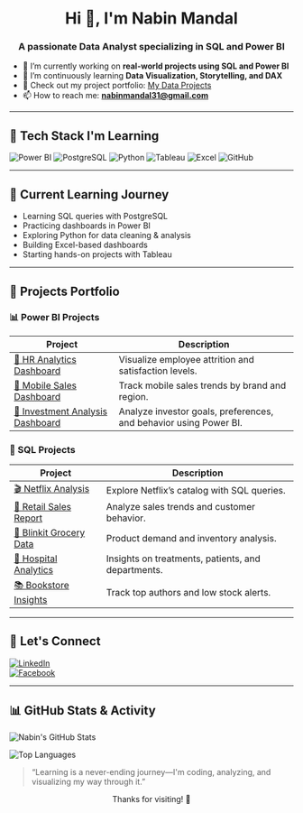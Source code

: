 <h1 align="center">Hi 👋, I'm Nabin Mandal</h1>
<h3 align="center">A passionate Data Analyst specializing in SQL and Power BI</h3>

- 🔭 I’m currently working on **real-world projects using SQL and Power BI**
- 🌱 I’m continuously learning **Data Visualization, Storytelling, and DAX**
- 💼 Check out my project portfolio: [My Data Projects](https://github.com/NabinM31/my-data-projects)
- 📫 How to reach me: **[nabinmandal31@gmail.com](mailto:nabinmandal34@gmail.com)** 

---


## 🚀 Tech Stack I'm Learning
![Power BI](https://img.shields.io/badge/PowerBI-F2C811?style=flat&logo=powerbi&logoColor=black)
![PostgreSQL](https://img.shields.io/badge/PostgreSQL-316192?style=flat&logo=postgresql&logoColor=white)
![Python](https://img.shields.io/badge/Python-3776AB?style=flat&logo=python&logoColor=white)
![Tableau](https://img.shields.io/badge/Tableau-E97627?style=flat&logo=tableau&logoColor=white)
![Excel](https://img.shields.io/badge/Excel-217346?style=flat&logo=microsoft-excel&logoColor=white)
![GitHub](https://img.shields.io/badge/-GitHub-181717?style=flat&logo=github&logoColor=white)

---

## 🌱 Current Learning Journey
- Learning SQL queries with PostgreSQL  
- Practicing dashboards in Power BI  
- Exploring Python for data cleaning & analysis  
- Building Excel-based dashboards  
- Starting hands-on projects with Tableau  

---

## 🚀 Projects Portfolio

### 📊 Power BI Projects

| Project | Description |
|--------|-------------|
| [👥 HR Analytics Dashboard](https://github.com/NabinM31/my-data-projects/blob/main/Power%20BI/HR_analytics_Dashboard.md) | Visualize employee attrition and satisfaction levels. |
| [📱 Mobile Sales Dashboard](https://github.com/NabinM31/my-data-projects/blob/main/Power%20BI/Mobiles_Sales_Data_Dashboard.md) | Track mobile sales trends by brand and region. |
| [💼 Investment Analysis Dashboard](https://github.com/NabinM31/Investment-Analysis-Dashboard) | Analyze investor goals, preferences, and behavior using Power BI. |

### 🧾 SQL Projects

| Project | Description |
|--------|-------------|
| [🎬 Netflix Analysis](https://github.com/NabinM31/my-data-projects/blob/main/SQL/Netflix_Project.md) | Explore Netflix’s catalog with SQL queries. |
| [🛒 Retail Sales Report](https://github.com/NabinM31/my-data-projects/blob/main/SQL/Retail_Sales_Project.md) | Analyze sales trends and customer behavior. |
| [🥦 Blinkit Grocery Data](https://github.com/NabinM31/my-data-projects/blob/main/SQL/Blinkit_Grocery_Project.md) | Product demand and inventory analysis. |
| [🏥 Hospital Analytics](https://github.com/NabinM31/my-data-projects/blob/main/SQL/Hospital_Data_Project.md) | Insights on treatments, patients, and departments. |
| [📚 Bookstore Insights](https://github.com/NabinM31/my-data-projects/blob/main/SQL/Online_BookStore_Project.md) | Track top authors and low stock alerts. |

---

## 🔗 Let's Connect

[![LinkedIn](https://img.shields.io/badge/-LinkedIn-blue?logo=linkedin&style=for-the-badge)](https://www.linkedin.com/in/nabin-mandal-b83723310/)  
[![Facebook](https://img.shields.io/badge/-Facebook-1877F2?logo=facebook&style=for-the-badge&logoColor=white)](https://www.facebook.com/nabin.mandal.14)

---

## 📊 GitHub Stats & Activity

![Nabin's GitHub Stats](https://github-readme-stats.vercel.app/api?username=NabinM31&show_icons=true&theme=radical&hide_border=false&cache_seconds=3600)

![Top Languages](https://github-readme-stats.vercel.app/api/top-langs/?username=NabinM31&layout=compact&theme=radical&hide_border=false)


> “Learning is a never-ending journey—I'm coding, analyzing, and visualizing my way through it.”


<p align="center">Thanks for visiting! 🌟</p>
